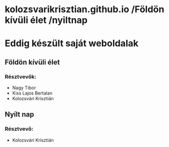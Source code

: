 # kolozsvarikrisztian.github.io        /Földön kívüli élet   /nyiltnap
# Eddig készült saját weboldalak
## Földön kívüli élet
### Résztvevők:
- Nagy Tibor
- Kiss Lajos Bertalan
- Kolozsvári Krisztián
## Nyílt nap
### Résztvevő:
- Kolozsvári Krisztián
